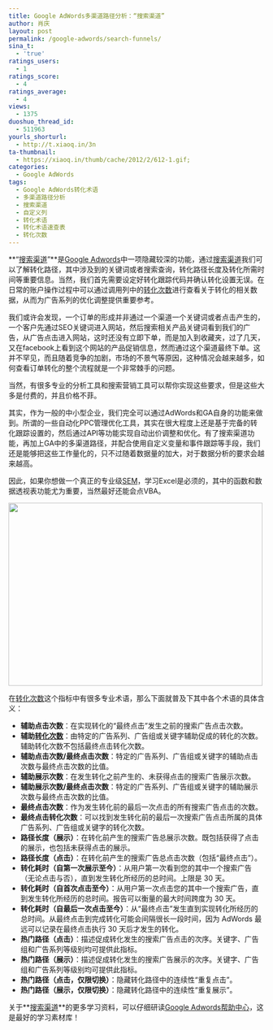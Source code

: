 ```yaml
---
title: Google AdWords多渠道路径分析：“搜索渠道”
author: 肖庆
layout: post
permalink: /google-adwords/search-funnels/
sina_t:
  - 'true'
ratings_users:
  - 1
ratings_score:
  - 4
ratings_average:
  - 4
views:
  - 1375
duoshuo_thread_id:
  - 511963
yourls_shorturl:
  - http://t.xiaoq.in/3n
ta-thumbnail:
  - https://xiaoq.in/thumb/cache/2012/2/612-1.gif;
categories:
  - Google AdWords
tags:
  - Google AdWords转化术语
  - 多渠道路径分析
  - 搜索渠道
  - 自定义列
  - 转化术语
  - 转化术语速查表
  - 转化次数
---
```

**“<span class='wp_keywordlink_affiliate'><a href="https://xiaoq.in/tag/%e6%90%9c%e7%b4%a2%e6%b8%a0%e9%81%93/" title="查看搜索渠道中的全部文章" target="_blank">搜索渠道</a></span>”**是<span class='wp_keywordlink'><a href="https://xiaoq.in/google-adwords/" title="Google Adwords" target="_blank">Google Adwords</a></span>中一项隐藏较深的功能，通过<span class='wp_keywordlink_affiliate'><a href="https://xiaoq.in/tag/%e6%90%9c%e7%b4%a2%e6%b8%a0%e9%81%93/" title="查看搜索渠道中的全部文章" target="_blank">搜索渠道</a></span>我们可以了解转化路径，其中涉及到的关键词或者搜索查询，转化路径长度及转化所需时间等重要信息。当然，我们首先需要设定好转化跟踪代码并确认转化设置无误。在日常的账户操作过程中可以通过调用列中的<span class='wp_keywordlink_affiliate'><a href="https://xiaoq.in/tag/%e8%bd%ac%e5%8c%96%e6%ac%a1%e6%95%b0/" title="查看转化次数中的全部文章" target="_blank">转化次数</a></span>进行查看关于转化的相关数据，从而为广告系列的优化调整提供重要参考。

我们或许会发现，一个订单的形成并非通过一个渠道一个关键词或者点击产生的，一个客户先通过SEO关键词进入网站，然后搜索相关产品关键词看到我们的广告，从广告点击进入网站，这时还没有立即下单，而是加入到收藏夹，过了几天，又在facebook上看到这个网站的产品促销信息，然而通过这个渠道最终下单。这并不罕见，而且随着竞争的加剧，市场的不景气等原因，这种情况会越来越多，如何查看订单转化的整个流程就是一个非常棘手的问题。

当然，有很多专业的分析工具和搜索营销工具可以帮你实现这些要求，但是这些大多是付费的，并且价格不菲。

其实，作为一般的中小型企业，我们完全可以通过AdWords和GA自身的功能来做到。所谓的一些自动化PPC管理优化工具，其实在很大程度上还是基于完备的转化跟踪设置的，然后通过API等功能实现自动出价调整和优化。有了搜索渠道功能，再加上GA中的多渠道路径，并配合使用自定义变量和事件跟踪等手段，我们还是能够把这些工作量化的，只不过随着数据量的加大，对于数据分析的要求会越来越高。

因此，如果你想做一个真正的专业级<span class='wp_keywordlink'><a href="https://xiaoq.in/sem/" title="SEM搜索引擎营销" target="_blank">SEM</a></span>，学习Excel是必须的，其中的函数和数据透视表功能尤为重要，当然最好还能会点VBA。

<img class="alignnone size-full wp-image-613" title="conversions" src="http://xiaoq.in/g/pics/2012/02/conversions.gif" alt="" width="500" height="360" />

在<span class='wp_keywordlink_affiliate'><a href="https://xiaoq.in/tag/%e8%bd%ac%e5%8c%96%e6%ac%a1%e6%95%b0/" title="查看转化次数中的全部文章" target="_blank">转化次数</a></span>这个指标中有很多专业术语，那么下面就普及下其中各个术语的具体含义：

*   **辅助点击次数**：在实现转化的“最终点击”发生之前的搜索广告点击次数。
*   **辅助<span class='wp_keywordlink_affiliate'><a href="https://xiaoq.in/tag/%e8%bd%ac%e5%8c%96%e6%ac%a1%e6%95%b0/" title="查看转化次数中的全部文章" target="_blank">转化次数</a></span>**：由特定的广告系列、广告组或关键字辅助促成的转化的次数。辅助转化次数不包括最终点击转化次数。
*   **辅助点击次数/最终点击次数**：特定的广告系列、广告组或关键字的辅助点击次数与最终点击次数的比值。
*   **辅助展示次数**：在发生转化之前产生的、未获得点击的搜索广告展示次数。
*   **辅助展示次数/最终点击次数**：特定的广告系列、广告组或关键字的辅助展示次数与最终点击次数的比值。
*   **最终点击次数**：作为发生转化前的最后一次点击的所有搜索广告点击的次数。
*   **最终点击转化次数**：可以找到发生转化前的最后一次搜索广告点击所属的具体广告系列、广告组或关键字的转化次数。
*   **路径长度（展示）**：在转化前产生的搜索广告总展示次数。既包括获得了点击的展示，也包括未获得点击的展示。
*   **路径长度（点击）**：在转化前产生的搜索广告总点击次数（包括“最终点击”）。
*   **转化耗时（自第一次展示至今）**：从用户第一次看到您的其中一个搜索广告（无论点击与否），直到发生转化所经历的总时间。上限是 30 天。
*   **转化耗时（自首次点击至今）**：从用户第一次点击您的其中一个搜索广告，直到发生转化所经历的总时间。报告可以衡量的最大时间跨度为 30 天。
*   **转化耗时（自最后一次点击至今）**：从“最终点击”发生直到实现转化所经历的总时间。从最终点击到完成转化可能会间隔很长一段时间，因为 AdWords 最远可以记录在最终点击执行 30 天后才发生的转化。
*   **热门路径（点击）**：描述促成转化发生的搜索广告点击的次序。关键字、广告组和广告系列等级别均可提供此指标。
*   **热门路径（展示）**：描述促成转化发生的搜索广告展示的次序。关键字、广告组和广告系列等级别均可提供此指标。
*   **热门路径（点击，仅限切换）**：隐藏转化路径中的连续性“重复点击”。
*   **热门路径（展示，仅限切换）**：隐藏转化路径中的连续性“重复展示”。

关于**<a title="搜索渠道" href="http://support.google.com/adwords/bin/answer.py?hl=zh-Hans&answer=1722023" target="_blank">搜索渠道</a>**的更多学习资料，可以仔细研读<a title="Google AdWords帮助中心" href="https://support.google.com/adwords/?hl=zh-Hans" target="_blank">Google Adwords帮助中心</a>，这是最好的学习素材库！